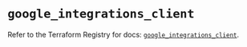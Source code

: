 # `google_integrations_client`

Refer to the Terraform Registry for docs: [`google_integrations_client`](https://registry.terraform.io/providers/hashicorp/google/6.44.0/docs/resources/integrations_client).
